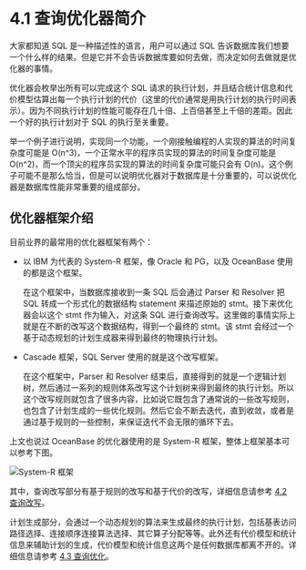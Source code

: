 # 4.1 查询优化器简介

大家都知道 SQL 是一种描述性的语言，用户可以通过 SQL 告诉数据库我们想要一个什么样的结果。但是它并不会告诉数据库要如何去做，而决定如何去做就是优化器的事情。

优化器会枚举出所有可以完成这个 SQL 请求的执行计划，并且结合统计信息和代价模型估算出每一个执行计划的代价（这里的代价通常是用执行计划的执行时间表示）。因为不同执行计划的性能可能存在几十倍、上百倍甚至上千倍的差距。因此一个好的执行计划对于 SQL 的执行至关重要。

举一个例子进行说明，实现同一个功能，一个刚接触编程的人实现的算法的时间复杂度可能是 O(n^3)，一个正常水平的程序员实现的算法的时间复杂度可能是 O(n^2)，而一个顶尖的程序员实现的算法的时间复杂度可能只会有 O(n)。这个例子可能不是那么恰当，但是可以说明优化器对于数据库是十分重要的，可以说优化器是数据库性能非常重要的组成部分。

## 优化器框架介绍

目前业界的最常用的优化器框架有两个：

* 以 IBM 为代表的 System-R 框架，像 Oracle 和 PG，以及 OceanBase 使用的都是这个框架。

  在这个框架中，当数据库接收到一条 SQL 后会通过 Parser 和 Resolver 把 SQL 转成一个形式化的数据结构 statement 来描述原始的 stmt。接下来优化器会以这个 stmt 作为输入，对这条 SQL 进行查询改写。这里做的事情实际上就是在不断的改写这个数据结构，得到一个最终的 stmt。该 stmt 会经过一个基于动态规划的计划生成器来得到最终的物理执行计划。

* Cascade 框架，SQL Server 使用的就是这个改写框架。

  在这个框架中，Parser 和 Resolver 结束后，直接得到的就是一个逻辑计划树，然后通过一系列的规则体系改写这个计划树来得到最终的执行计划。所以这个改写规则就包含了很多内容，比如说它既包含了通常说的一些改写规则，也包含了计划生成的一些优化规则。然后它会不断去迭代，直到收敛，或者是通过基于规则的一些控制，来保证迭代不会无限的循环下去。

上文也说过 OceanBase 的优化器使用的是 System-R 框架，整体上框架基本可以参考下图。

![System-R 框架](https://obbusiness-private.oss-cn-shanghai.aliyuncs.com/doc/img/kernel-advanced/V1.0.0/zh-CN/4.oceanbase-sql-engine/2.introduction-to-query-optimizer-01.png)

其中，查询改写部分有基于规则的改写和基于代价的改写，详细信息请参考 [4.2 查询改写](3.query-rewrite.md)。

计划生成部分，会通过一个动态规划的算法来生成最终的执行计划，包括基表访问路径选择、连接顺序连接算法选择、其它算子分配等等。此外还有代价模型和统计信息来辅助计划的生成，代价模型和统计信息这两个是任何数据库都离不开的。详细信息请参考 [4.3 查询优化](4.query-optimization.md)。
